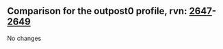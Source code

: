 ## Comparison for the outpost0 profile, rvn: [2647](https://github.com/PRO100KatYT/FortniteProfileRevisions/tree/main/profiles/outpost0/2647%20outpost0.json)-[2649](https://github.com/PRO100KatYT/FortniteProfileRevisions/tree/main/profiles/outpost0/2649%20outpost0.json)

No changes
